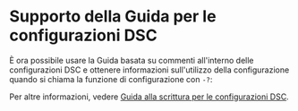# Supporto della Guida per le configurazioni DSC

È ora possibile usare la Guida basata su commenti all'interno delle configurazioni DSC e ottenere informazioni sull'utilizzo della configurazione quando si chiama la funzione di configurazione con `-?`:  

Per altre informazioni, vedere [Guida alla scrittura per le configurazioni DSC](https://msdn.microsoft.com/powershell/dsc/confighelp).

<!--HONumber=Aug16_HO3-->


